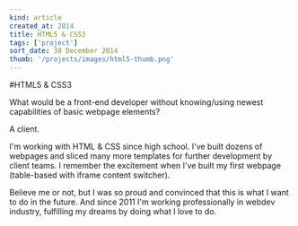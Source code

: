 ```yaml
---
kind: article
created_at: 2014
title: HTML5 & CSS3
tags: ['project']
sort_date: 30 December 2014
thumb: '/projects/images/html5-thumb.png'
---
```


#HTML5 & CSS3

What would be a front-end developer without knowing/using newest capabilities of basic webpage elements?

A client.

I'm working with HTML & CSS since high school. I've built dozens of webpages and sliced many more templates for further development by client teams. I remember the excitement when I've built my first webpage (table-based with iframe content switcher).

Believe me or not, but I was so proud and convinced that this is what I want to do in the future. And since 2011 I'm working professionally in webdev industry, fulfilling my dreams by doing what I love to do.
